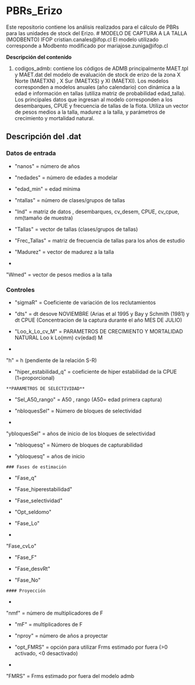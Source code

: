# PBRs\_Erizo

Este repositorio contiene los análisis realizados para el cálculo de PBRs para las unidades de stock del Erizo. \#	MODELO	DE	CAPTURA	A	LA	TALLA	(MODBENTO)	IFOP	cristian.canales\@ifop.cl																																							 El modelo utilizado corresponde a Modbento modificado por mariajose.zuniga\@ifop.cl

**Descripción del contenido**

1.  codigos\_admb: contiene los códigos de ADMB principalmente MAET.tpl y MAET.dat del modelo de evaluación de stock de erizo de la zona X Norte (MAETXN) , X Sur (MAETXS) y XI (MAETXI). Los modelos corresponden a modelos anuales (año calendario) con dinámica a la edad e información en tallas (utiliza matriz de probabilidad edad\_talla). Los principales datos que ingresan al modelo corresponden a los desembarques, CPUE y frecuencia de tallas de la flota. Utiliza un vector de pesos medios a la talla, madurez a la talla, y parámetros de crecimiento y mortalidad natural.

## **Descripción del .dat**

### **Datos de entrada**

-    "nanos" = número de años

-   "nedades" = número de edades a modelar

-    "edad\_min" = edad mínima

-   "ntallas" = número de clases/grupos de tallas

-    "Ind" = matriz de datos , desembarques, cv\_desem, CPUE, cv\_cpue, nm(tamaño de muestra)

-   "Tallas" = vector de tallas (clases/grupos de tallas)

-    "Frec\_Tallas" = matriz de frecuencia de tallas para los años de estudio

-    "Madurez" = vector de madurez a la talla

-    
 "Wmed" = vector de pesos medios a la talla

### Controles

-    "sigmaR" = Coeficiente de variación de los reclutamientos

-    "dts" = dt desove NOVIEMBRE (Arias et al 1995 y Bay y Schmith (1981) y dt CPUE (Concentracion de la captura durante el año MES DE JULIO)

-    "Loo\_k\_Lo\_cv\_M" = PARAMETROS	DE	CRECIMIENTO	Y	MORTALIDAD	NATURAL Loo	k	Lo(mm)	cv(edad)	M	

-    
 "h" = h (pendiente de la relación S-R)

-    "hiper\_estabilidad\_q" = coeficiente de hiper estabilidad de la CPUE (1=proporcional)

    **PARAMETROS DE SELECTIVIDAD**

-   "Sel\_A50\_rango" = A50 , rango (A50= edad primera captura)

-    "nbloquesSel" = Número de bloques de selectividad

-    
"ybloquesSel" = años de inicio de los bloques de selectividad

-    "nbloquesq" = Número de bloques de capturabilidad

-    "ybloquesq" = años de inicio

    ### Fases de estimación

-    "Fase\_q"

-   "Fase\_hiperestabilidad"

-   "Fase\_selectividad"

-   "Opt\_seldomo"

-    "Fase\_Lo"

-    
"Fase\_cvLo"

-    "Fase\_F"

-    "Fase\_desvRt"

-    "Fase\_No"

    #### Proyección      

-    
"nmf" = número de multiplicadores de F

-    "mF" = multiplicadores de F

-   "nproy" = número de años a proyectar

-   "opt\_FMRS" = opción para utilizar Frms estimado por fuera (\>0 activado, \<0 desactivado)

-    
"FMRS" = Frms estimado por fuera del modelo admb
